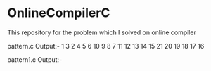 # OnlineCompilerC
This repository for the problem which I solved on online compiler

pattern.c
Output:-
1 
3 2 
4 5 6 
10 9 8 7 
11 12 13 14 15 
21 20 19 18 17 16 



pattern1.c
Output:-


